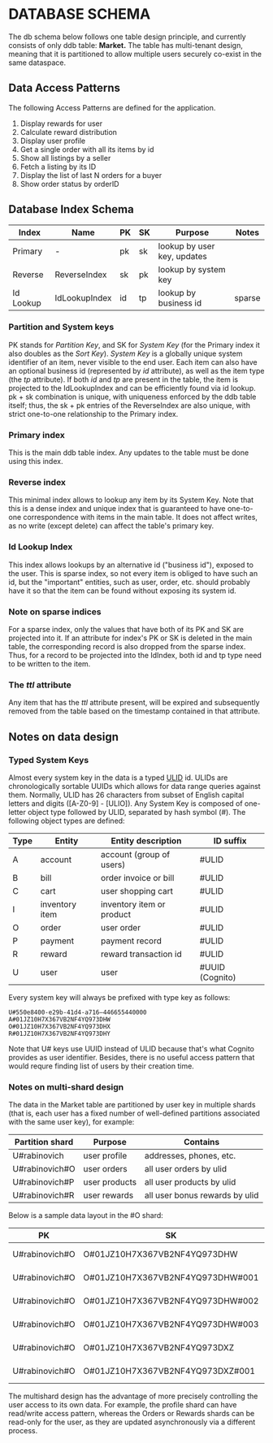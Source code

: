 # DATABASE SCHEMA

The db schema below follows one table design principle, and currently consists of only ddb table: **Market.** The table has multi-tenant design, meaning that it is partitioned to allow multiple users securely co-exist in the same dataspace.

## Data Access Patterns

The following Access Patterns are defined for the application.

1. Display rewards for user
2. Calculate reward distribution
3. Display user profile
4. Get a single order with all its items by id
5. Show all listings by a seller 
6. Fetch a listing by its ID 
7. Display the list of last N orders for a buyer 
8. Show order status by orderID

## Database Index Schema

| Index     | Name          | PK | SK | Purpose                     | Notes  |
|-----------|---------------|----|----|-----------------------------|--------|
| Primary   | -             | pk | sk | lookup by user key, updates |        |
| Reverse   | ReverseIndex  | sk | pk | lookup by system key        |        |
| Id Lookup | IdLookupIndex | id | tp | lookup by business id       | sparse |

### Partition and System keys
PK stands for *Partition Key*, and SK for *System Key* (for the Primary index it also doubles as the *Sort Key*). *System Key* is a globally unique system identifier of an item, never visible to the end user. Each item can also have an optional business id (represented by *id* attribute), as well as the item type (the *tp* attribute). If both *id* and *tp* are present in the table, the item is projected to the IdLookupIndex and can be efficiently found via id lookup.
pk + sk combination is unique, with uniqueness enforced by the ddb table itself; thus, the sk + pk entries of the ReverseIndex are also unique, with strict one-to-one relationship to the Primary index.

### Primary index
This is the main ddb table index. Any updates to the table must be done using this index.

### Reverse index
This minimal index allows to lookup any item by its System Key. Note that this is a dense index and unique index that is guaranteed to have one-to-one correspondence with items in the main table. It does not affect writes, as no write (except delete) can affect the table's primary key.

### Id Lookup Index
This index allows lookups by an alternative id ("business id"), exposed to the user. This is sparse index, so not every item is obliged to have such an id, but the "important" entities, such as user, order, etc. should probably have it so that the item can be found without exposing its system id.

### Note on sparse indices
For a sparse index, only the values that have both of its PK and SK are projected into it. If an attribute for index's PK or SK is deleted in the main table, the corresponding record is also dropped from the sparse index. Thus, for a record to be projected into the IdIndex, both id and tp type need to be written to the item. 

### The *ttl* attribute
Any item that has the *ttl* attribute present, will be expired and subsequently removed from the table based on the timestamp contained in that attribute.

## Notes on data design

### Typed System Keys
Almost every system key in the data is a typed [ULID](https://github.com/ulid/spec/blob/master/README.md) id. ULIDs are chronologically sortable UUIDs which allows for data range queries against them. Normally, ULID has 26 characters from subset of English capital letters and digits ([A-Z0-9] - [ULIO]). Any System Key is composed of one-letter object type followed by ULID, separated by hash symbol (#). The following object types are defined:

| Type  | Entity         | Entity description        | ID suffix       |
|-------|----------------|---------------------------|-----------------|
| A     | account        | account (group of users)  | #ULID           |
| B     | bill           | order invoice or bill     | #ULID           |
| C     | cart           | user shopping cart        | #ULID           |
| I     | inventory item | inventory item or product | #ULID           |
| O     | order          | user order                | #ULID           |
| P     | payment        | payment record            | #ULID           |
| R     | reward         | reward transaction id     | #ULID           |
| U     | user           | user                      | #UUID (Cognito) |

Every system key will always be prefixed with type key as follows:

    U#550e8400-e29b-41d4-a716–446655440000
    A#01JZ10H7X367VB2NF4YQ973DHW
    O#01JZ10H7X367VB2NF4YQ973DHX
    R#01JZ10H7X367VB2NF4YQ973DHY

Note that U# keys use UUID instead of ULID because that's what Cognito provides as user identifier. Besides, there is no useful access pattern that would requre finding list of users by their creation time. 

### Notes on multi-shard design
The data in the Market table are partitioned by user key in multiple shards (that is, each user has a fixed number of well-defined partitions associated with the same user key), for example:

| Partition shard | Purpose       | Contains                       |
|-----------------|---------------|--------------------------------|
| U#rabinovich    | user profile  | addresses, phones, etc.        |
| U#rabinovich#O  | user orders   | all user orders by ulid        |
| U#rabinovich#P  | user products | all user products by ulid      |
| U#rabinovich#R  | user rewards  | all user bonus rewards by ulid |

Below is a sample data layout in the #O shard:

| PK             | SK                               | Contains       |
|----------------|----------------------------------|----------------|
| U#rabinovich#O | O#01JZ10H7X367VB2NF4YQ973DHW     | order metadata |
| U#rabinovich#O | O#01JZ10H7X367VB2NF4YQ973DHW#001 | order item 1   |
| U#rabinovich#O | O#01JZ10H7X367VB2NF4YQ973DHW#002 | order item 2   |
| U#rabinovich#O | O#01JZ10H7X367VB2NF4YQ973DHW#003 | order item 3   |
| U#rabinovich#O | O#01JZ10H7X367VB2NF4YQ973DXZ     | order metadata |
| U#rabinovich#O | O#01JZ10H7X367VB2NF4YQ973DXZ#001 | order item 1   |

The multishard design has the advantage of more precisely controlling the user access to its own data. For example, the profile shard can have read/write access pattern, whereas the Orders or Rewards shards can be read-only for the user, as they are updated asynchronously via a different process.

